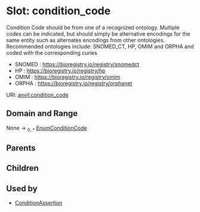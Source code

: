 
# Slot: condition_code

Condition Code should be from one of a recognized ontology. Multiple codes can be indicated, but should simply be alternative encodings for the same entity such as alternates encodings from other ontologies.       
Recommended ontologies include: SNOMED_CT, HP, OMIM and ORPHA and coded with the corresponding curies
* SNOMED : https://bioregistry.io/registry/snomedct
* HP : https://bioregistry.io/registry/hp
* OMIM : https://bioregistry.io/registry/omim
* ORPHA : https://bioregistry.io/registry/orphanet

URI: [anvil:condition_code](https://anvilproject.org/acr-harmonized-data-model/condition_code)


## Domain and Range

None &#8594;  <sub>0..\*</sub> [EnumConditionCode](EnumConditionCode.md)

## Parents


## Children


## Used by

 * [ConditionAssertion](ConditionAssertion.md)
